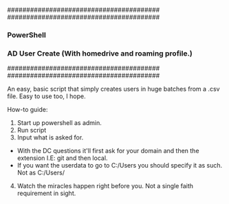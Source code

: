 ########################################
########################################
###    PowerShell
###    AD User Create (With homedrive and roaming profile.)
########################################
########################################

An easy, basic script that simply creates users in huge batches from a .csv file. Easy to use too, I hope.

How-to guide:

1. Start up powershell as admin.
2. Run script
3. Input what is asked for. 
 - With the DC questions it'll first ask for your domain and then the extension I.E: git and then local.
 - If you want the userdata to go to C:/Users you should specify it as such. Not as C:/Users/
4. Watch the miracles happen right before you. Not a single faith requirement in sight.

